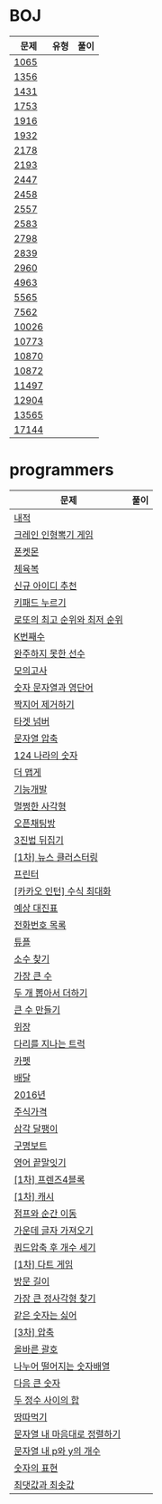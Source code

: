 # BOJ

| 문제                                           | 유형 | 풀이 |
| ---------------------------------------------- | ---- | ---- |
| [1065](https://www.acmicpc.net/problem/1065)   |
| [1356](https://www.acmicpc.net/problem/1356)   |
| [1431](https://www.acmicpc.net/problem/1431)   |
| [1753](https://www.acmicpc.net/problem/1753)   |
| [1916](https://www.acmicpc.net/problem/1916)   |
| [1932](https://www.acmicpc.net/problem/1932)   |
| [2178](https://www.acmicpc.net/problem/2178)   |
| [2193](https://www.acmicpc.net/problem/2193)   |
| [2447](https://www.acmicpc.net/problem/2447)   |
| [2458](https://www.acmicpc.net/problem/2458)   |
| [2557](https://www.acmicpc.net/problem/2557)   |
| [2583](https://www.acmicpc.net/problem/2583)   |
| [2798](https://www.acmicpc.net/problem/2798)   |
| [2839](https://www.acmicpc.net/problem/2839)   |
| [2960](https://www.acmicpc.net/problem/2960)   |
| [4963](https://www.acmicpc.net/problem/4963)   |
| [5565](https://www.acmicpc.net/problem/5565)   |
| [7562](https://www.acmicpc.net/problem/7562)   |
| [10026](https://www.acmicpc.net/problem/10026) |
| [10773](https://www.acmicpc.net/problem/10773) |
| [10870](https://www.acmicpc.net/problem/10870) |
| [10872](https://www.acmicpc.net/problem/10872) |
| [11497](https://www.acmicpc.net/problem/11497) |
| [12904](https://www.acmicpc.net/problem/12904) |
| [13565](https://www.acmicpc.net/problem/13565) |
| [17144](https://www.acmicpc.net/problem/17144) |

# programmers

| 문제                                                                                     | 풀이 |
| ---------------------------------------------------------------------------------------- | ---- |
| [내적](https://programmers.co.kr/learn/courses/30/lessons/70128)                         |      |
| [크레인 인형뽁기 게임](https://programmers.co.kr/learn/courses/30/lessons/64061)         |      |
| [폰켓몬](https://programmers.co.kr/learn/courses/30/lessons/1845)                        |      |
| [체육복](https://programmers.co.kr/learn/courses/30/lessons/42862)                       |      |
| [신규 아이디 추천](https://programmers.co.kr/learn/courses/30/lessons/72410)             |      |
| [키패드 누르기](https://programmers.co.kr/learn/courses/30/lessons/67256)                |      |
| [로또의 최고 순위와 최저 순위](https://programmers.co.kr/learn/courses/30/lessons/77484) |      |
| [K번째수](https://programmers.co.kr/learn/courses/30/lessons/42748)                      |      |
| [완주하지 못한 선수](https://programmers.co.kr/learn/courses/30/lessons/42576)           |      |
| [모의고사](https://programmers.co.kr/learn/courses/30/lessons/42840)                     |      |
| [숫자 문자열과 영단어](https://programmers.co.kr/learn/courses/30/lessons/81301)         |      |
| [짝지어 제거하기](https://programmers.co.kr/learn/courses/30/lessons/12973)              |      |
| [타겟 넘버](https://programmers.co.kr/learn/courses/30/lessons/43165)                    |      |
| [문자열 압축](https://programmers.co.kr/learn/courses/30/lessons/60057)                  |      |
| [124 나라의 숫자](https://programmers.co.kr/learn/courses/30/lessons/12899)              |      |
| [더 맵게](https://programmers.co.kr/learn/courses/30/lessons/42586)                      |      |
| [기능개발](https://programmers.co.kr/learn/courses/30/lessons/42840)                     |      |
| [멀쩡한 사각형](https://programmers.co.kr/learn/courses/30/lessons/62048)                |      |
| [오픈채팅방](https://programmers.co.kr/learn/courses/30/lessons/42888)                   |      |
| [3진법 뒤집기](https://programmers.co.kr/learn/courses/30/lessons/68935)                 |      |
| [[1차] 뉴스 클러스터링](https://programmers.co.kr/learn/courses/30/lessons/17677)        |      |
| [프린터](https://programmers.co.kr/learn/courses/30/lessons/42587)                       |      |
| [[카카오 인턴] 수식 최대화](https://programmers.co.kr/learn/courses/30/lessons/67257)    |      |
| [예상 대진표](https://programmers.co.kr/learn/courses/30/lessons/12985)                  |      |
| [전화번호 목록](https://programmers.co.kr/learn/courses/30/lessons/42577)                |      |
| [튜플](https://programmers.co.kr/learn/courses/30/lessons/64065)                         |      |
| [소수 찾기](https://programmers.co.kr/learn/courses/30/lessons/42839)                    |      |
| [가장 큰 수](https://programmers.co.kr/learn/courses/30/lessons/42746)                   |      |
| [두 개 뽑아서 더하기](https://programmers.co.kr/learn/courses/30/lessons/68644)          |      |
| [큰 수 만들기](https://programmers.co.kr/learn/courses/30/lessons/42883)                 |      |
| [위장](https://programmers.co.kr/learn/courses/30/lessons/42578)                         |      |
| [다리를 지나는 트럭](https://programmers.co.kr/learn/courses/30/lessons/42583)           |      |
| [카펫](https://programmers.co.kr/learn/courses/30/lessons/42842)                         |      |
| [배달](https://programmers.co.kr/learn/courses/30/lessons/12978)                         |      |
| [2016년](https://programmers.co.kr/learn/courses/30/lessons/12901)                       |      |
| [주식가격](https://programmers.co.kr/learn/courses/30/lessons/42584)                     |      |
| [삼각 달팽이](https://programmers.co.kr/learn/courses/30/lessons/68645)                  |      |
| [구명보트](https://programmers.co.kr/learn/courses/30/lessons/42885)                     |      |
| [영어 끝말잇기](https://programmers.co.kr/learn/courses/30/lessons/12981)                |      |
| [[1차] 프렌즈4블록](https://programmers.co.kr/learn/courses/30/lessons/17679)            |      |
| [[1차] 캐시](https://programmers.co.kr/learn/courses/30/lessons/17680)                   |      |
| [점프와 순간 이동](https://programmers.co.kr/learn/courses/30/lessons/12980)             |      |
| [가운데 글자 가져오기](https://programmers.co.kr/learn/courses/30/lessons/12903)         |      |
| [쿼드압축 후 개수 세기](https://programmers.co.kr/learn/courses/30/lessons/68936)        |      |
| [[1차] 다트 게임](https://programmers.co.kr/learn/courses/30/lessons/17682)              |      |
| [방문 길이](https://programmers.co.kr/learn/courses/30/lessons/49994)                    |      |
| [가장 큰 정사각형 찾기](https://programmers.co.kr/learn/courses/30/lessons/12905)        |      |
| [같은 숫자는 싫어](https://programmers.co.kr/learn/courses/30/lessons/12906)             |      |
| [[3차] 압축](https://programmers.co.kr/learn/courses/30/lessons/17684)                   |      |
| [올바른 괄호](https://programmers.co.kr/learn/courses/30/lessons/12909)                  |      |
| [나누어 떨어지는 숫자배열](https://programmers.co.kr/learn/courses/30/lessons/12910)     |      |
| [다음 큰 숫자](https://programmers.co.kr/learn/courses/30/lessons/12911)                 |      |
| [두 정수 사이의 합](https://programmers.co.kr/learn/courses/30/lessons/12912)            |      |
| [땅따먹기](https://programmers.co.kr/learn/courses/30/lessons/12913)                     |      |
| [문자열 내 마음대로 정렬하기](https://programmers.co.kr/learn/courses/30/lessons/12915)  |      |
| [문자열 내 p와 y의 개수](https://programmers.co.kr/learn/courses/30/lessons/12916)       |      |
| [숫자의 표현](https://programmers.co.kr/learn/courses/30/lessons/12924)                  |      |
| [최댓값과 최솟값](https://programmers.co.kr/learn/courses/30/lessons/12939)              |      |
